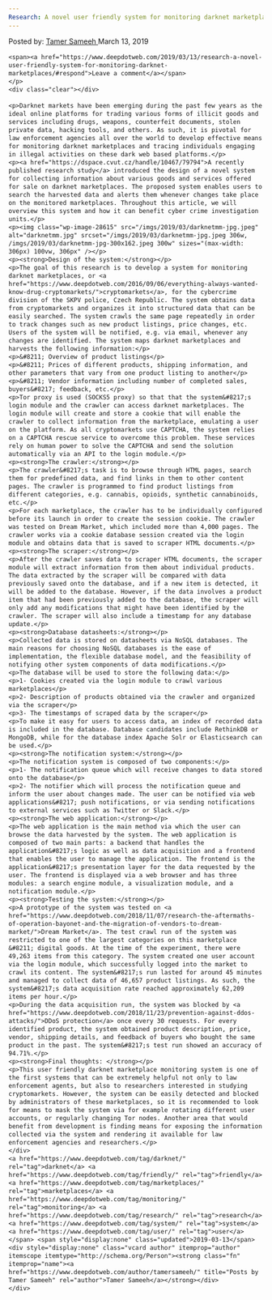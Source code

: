 ```yaml
---
Research: A novel user friendly system for monitoring darknet marketplaces
---
```

<article class="post-listing post-28608 post type-post status-publish format-standard has-post-thumbnail hentry  tag-darknet tag-friendly tag-marketplaces tag-monitoring tag-research tag-system tag-user">
    <div class="post-inner">
        <span>Posted by: <a href="https://www.deepdotweb.com/author/tamersameeh/" title="">Tamer Sameeh </a></span>
    <span>March 13, 2019</span>
    
    <span><a href="https://www.deepdotweb.com/2019/03/13/research-a-novel-user-friendly-system-for-monitoring-darknet-marketplaces/#respond">Leave a comment</a></span>
    </p>
    <div class="clear"></div>
    
    <p>Darknet markets have been emerging during the past few years as the ideal online platforms for trading various forms of illicit goods and services including drugs, weapons, counterfeit documents, stolen private data, hacking tools, and others. As such, it is pivotal for law enforcement agencies all over the world to develop effective means for monitoring darknet marketplaces and tracing individuals engaging in illegal activities on these dark web based platforms.</p>
    <p><a href="https://dspace.cvut.cz/handle/10467/79794">A recently published research study</a> introduced the design of a novel system for collecting information about various goods and services offered for sale on darknet marketplaces. The proposed system enables users to search the harvested data and alerts them whenever changes take place on the monitored marketplaces. Throughout this article, we will overview this system and how it can benefit cyber crime investigation units.</p>
    <p><img class="wp-image-28615" src="/imgs/2019/03/darknetmm-jpg.jpeg" alt="darknetmm.jpg" srcset="/imgs/2019/03/darknetmm-jpg.jpeg 306w, /imgs/2019/03/darknetmm-jpg-300x162.jpeg 300w" sizes="(max-width: 306px) 100vw, 306px" /></p>
    <p><strong>Design of the system:</strong></p>
    <p>The goal of this research is to develop a system for monitoring darknet marketplaces, or <a href="https://www.deepdotweb.com/2016/09/06/everything-always-wanted-know-drug-cryptomarkets/">cryptomarkets</a>, for the cybercrime division of the SKPV police, Czech Republic. The system obtains data from cryptomarkets and organizes it into structured data that can be easily searched. The system crawls the same page repeatedly in order to track changes such as new product listings, price changes, etc. Users of the system will be notified, e.g. via email, whenever any changes are identified. The system maps darknet marketplaces and harvests the following information:</p>
    <p>&#8211; Overview of product listings</p>
    <p>&#8211; Prices of different products, shipping information, and other parameters that vary from one product listing to another</p>
    <p>&#8211; Vendor information including number of completed sales, buyers&#8217; feedback, etc.</p>
    <p>Tor proxy is used (SOCKS5 proxy) so that that the system&#8217;s login module and the crawler can access darknet marketplaces. The login module will create and store a cookie that will enable the crawler to collect information from the marketplace, emulating a user on the platform. As all cryptomarkets use CAPTCHA, the system relies on a CAPTCHA rescue service to overcome this problem. These services rely on human power to solve the CAPTCHA and send the solution automatically via an API to the login module.</p>
    <p><strong>The crawler:</strong></p>
    <p>The crawler&#8217;s task is to browse through HTML pages, search them for predefined data, and find links in them to other content pages. The crawler is programmed to find product listings from different categories, e.g. cannabis, opioids, synthetic cannabinoids, etc.</p>
    <p>For each marketplace, the crawler has to be individually configured before its launch in order to create the session cookie. The crawler was tested on Dream Market, which included more than 4,000 pages. The crawler works via a cookie database session created via the login module and obtains data that is saved to scraper HTML documents.</p>
    <p><strong>The scraper:</strong></p>
    <p>After the crawler saves data to scraper HTML documents, the scraper module will extract information from them about individual products. The data extracted by the scraper will be compared with data previously saved onto the database, and if a new item is detected, it will be added to the database. However, if the data involves a product item that had been previously added to the database, the scraper will only add any modifications that might have been identified by the crawler. The scraper will also include a timestamp for any database update.</p>
    <p><strong>Database datasheets:</strong></p>
    <p>Collected data is stored on datasheets via NoSQL databases. The main reasons for choosing NoSQL databases is the ease of implementation, the flexible database model, and the feasibility of notifying other system components of data modifications.</p>
    <p>The database will be used to store the following data:</p>
    <p>1- Cookies created via the login module to crawl various marketplaces</p>
    <p>2- Description of products obtained via the crawler and organized via the scraper</p>
    <p>3- The timestamps of scraped data by the scraper</p>
    <p>To make it easy for users to access data, an index of recorded data is included in the database. Database candidates include RethinkDB or MongoDB, while for the database index Apache Solr or Elasticsearch can be used.</p>
    <p><strong>The notification system:</strong></p>
    <p>The notification system is composed of two components:</p>
    <p>1- The notification queue which will receive changes to data stored onto the database</p>
    <p>2- The notifier which will process the notification queue and inform the user about changes made. The user can be notified via web applications&#8217; push notifications, or via sending notifications to external services such as Twitter or Slack.</p>
    <p><strong>The web application:</strong></p>
    <p>The web application is the main method via which the user can browse the data harvested by the system. The web application is composed of two main parts: a backend that handles the application&#8217;s logic as well as data acquisition and a frontend that enables the user to manage the application. The frontend is the application&#8217;s presentation layer for the data requested by the user. The frontend is displayed via a web browser and has three modules: a search engine module, a visualization module, and a notification module.</p>
    <p><strong>Testing the system:</strong></p>
    <p>A prototype of the system was tested on <a href="https://www.deepdotweb.com/2018/11/07/research-the-aftermaths-of-operation-bayonet-and-the-migration-of-vendors-to-dream-market/">Dream Market</a>. The test crawl run of the system was restricted to one of the largest categories on this marketplace &#8211; digital goods. At the time of the experiment, there were 49,263 items from this category. The system created one user account via the login module, which successfully logged into the market to crawl its content. The system&#8217;s run lasted for around 45 minutes and managed to collect data of 46,657 product listings. As such, the system&#8217;s data acquisition rate reached approximately 62,209 items per hour.</p>
    <p>During the data acquisition run, the system was blocked by <a href="https://www.deepdotweb.com/2018/11/23/prevention-against-ddos-attacks/">DDoS protection</a> once every 30 requests. For every identified product, the system obtained product description, price, vendor, shipping details, and feedback of buyers who bought the same product in the past. The system&#8217;s test run showed an accuracy of 94.71%.</p>
    <p><strong>Final thoughts: </strong></p>
    <p>This user friendly darknet marketplace monitoring system is one of the first systems that can be extremely helpful not only to law enforcement agents, but also to researchers interested in studying cryptomarkets. However, the system can be easily detected and blocked by administrators of these marketplaces, so it is recommended to look for means to mask the system via for example rotating different user accounts, or regularly changing Tor nodes. Another area that would benefit from development is finding means for exposing the information collected via the system and rendering it available for law enforcement agencies and researchers.</p>
    </div>
    <a href="https://www.deepdotweb.com/tag/darknet/" rel="tag">darknet</a> <a href="https://www.deepdotweb.com/tag/friendly/" rel="tag">friendly</a> <a href="https://www.deepdotweb.com/tag/marketplaces/" rel="tag">marketplaces</a> <a href="https://www.deepdotweb.com/tag/monitoring/" rel="tag">monitoring</a> <a href="https://www.deepdotweb.com/tag/research/" rel="tag">research</a> <a href="https://www.deepdotweb.com/tag/system/" rel="tag">system</a> <a href="https://www.deepdotweb.com/tag/user/" rel="tag">user</a></span> <span style="display:none" class="updated">2019-03-13</span>
    <div style="display:none" class="vcard author" itemprop="author" itemscope itemtype="http://schema.org/Person"><strong class="fn" itemprop="name"><a href="https://www.deepdotweb.com/author/tamersameeh/" title="Posts by Tamer Sameeh" rel="author">Tamer Sameeh</a></strong></div>
    </div>
</article>

